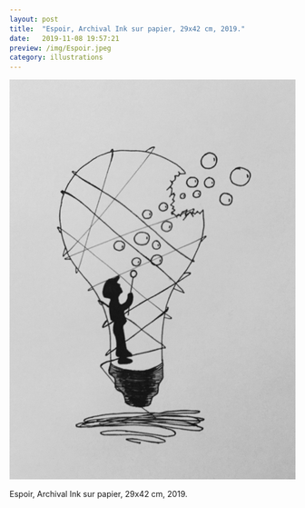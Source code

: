 ```yaml
---
layout: post
title:  "Espoir, Archival Ink sur papier, 29x42 cm, 2019."
date:   2019-11-08 19:57:21
preview: /img/Espoir.jpeg
category: illustrations
---
```


![Picture 1](/img/Espoir.jpeg) 


Espoir, Archival Ink sur papier, 29x42 cm, 2019.

